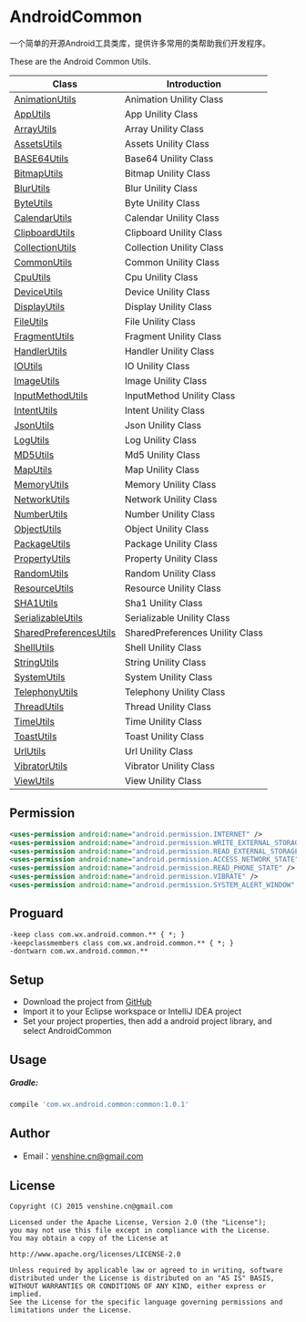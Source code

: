 AndroidCommon
==
一个简单的开源Android工具类库，提供许多常用的类帮助我们开发程序。

These are the Android Common Utils.

|Class|Introduction|
| ------ | ------------ |
|[AnimationUtils][1]|Animation Unility Class|
|[AppUtils][2]|App Unility Class|
|[ArrayUtils][3]|Array Unility Class|
|[AssetsUtils][4]|Assets Unility Class|
|[BASE64Utils][5]|Base64 Unility Class|
|[BitmapUtils][6]|Bitmap Unility Class|
|[BlurUtils][7]|Blur Unility Class|
|[ByteUtils][8]|Byte Unility Class|
|[CalendarUtils][9]|Calendar Unility Class|
|[ClipboardUtils][10]|Clipboard Unility Class|
|[CollectionUtils][11]|Collection Unility Class|
|[CommonUtils][12]|Common Unility Class|
|[CpuUtils][13]|Cpu Unility Class|
|[DeviceUtils][14]|Device Unility Class|
|[DisplayUtils][15]|Display Unility Class|
|[FileUtils][16]|File Unility Class|
|[FragmentUtils][17]|Fragment Unility Class|
|[HandlerUtils][18]|Handler Unility Class|
|[IOUtils][19]|IO Unility Class|
|[ImageUtils][20]|Image Unility Class|
|[InputMethodUtils][21]|InputMethod Unility Class|
|[IntentUtils][22]|Intent Unility Class|
|[JsonUtils][23]|Json Unility Class|
|[LogUtils][24]|Log Unility Class|
|[MD5Utils][25]|Md5 Unility Class|
|[MapUtils][26]|Map Unility Class|
|[MemoryUtils][27]|Memory Unility Class|
|[NetworkUtils][28]|Network Unility Class|
|[NumberUtils][29]|Number Unility Class|
|[ObjectUtils][30]|Object Unility Class|
|[PackageUtils][31]|Package Unility Class|
|[PropertyUtils][32]|Property Unility Class|
|[RandomUtils][33]|Random Unility Class|
|[ResourceUtils][34]|Resource Unility Class|
|[SHA1Utils][35]|Sha1 Unility Class|
|[SerializableUtils][36]|Serializable Unility Class|
|[SharedPreferencesUtils][37]|SharedPreferences Unility Class|
|[ShellUtils][38]|Shell Unility Class|
|[StringUtils][39]|String Unility Class|
|[SystemUtils][40]|System Unility Class|
|[TelephonyUtils][41]|Telephony Unility Class|
|[ThreadUtils][42]|Thread Unility Class|
|[TimeUtils][43]|Time Unility Class|
|[ToastUtils][44]|Toast Unility Class|
|[UrlUtils][45]|Url Unility Class|
|[VibratorUtils][46]|Vibrator Unility Class|
|[ViewUtils][47]|View Unility Class|

Permission
--

```xml
<uses-permission android:name="android.permission.INTERNET" />
<uses-permission android:name="android.permission.WRITE_EXTERNAL_STORAGE" />
<uses-permission android:name="android.permission.READ_EXTERNAL_STORAGE" />
<uses-permission android:name="android.permission.ACCESS_NETWORK_STATE" />
<uses-permission android:name="android.permission.READ_PHONE_STATE" />
<uses-permission android:name="android.permission.VIBRATE" />
<uses-permission android:name="android.permission.SYSTEM_ALERT_WINDOW" />
```

Proguard
--

``` xml
-keep class com.wx.android.common.** { *; }
-keepclassmembers class com.wx.android.common.** { *; }
-dontwarn com.wx.android.common.**
```

Setup
--
* Download the project from [GitHub](https://github.com/venshine/AndroidCommon.git)
* Import it to your Eclipse workspace or IntelliJ IDEA project
* Set your project properties, then add a android project library, and select AndroidCommon

Usage
--
##### Gradle:
```groovy
compile 'com.wx.android.common:common:1.0.1'
```

Author
--
* Email：venshine.cn@gmail.com

License
--
    Copyright (C) 2015 venshine.cn@gmail.com

    Licensed under the Apache License, Version 2.0 (the "License");
    you may not use this file except in compliance with the License.
    You may obtain a copy of the License at
    
    http://www.apache.org/licenses/LICENSE-2.0
    
    Unless required by applicable law or agreed to in writing, software
    distributed under the License is distributed on an "AS IS" BASIS,
    WITHOUT WARRANTIES OR CONDITIONS OF ANY KIND, either express or implied.
    See the License for the specific language governing permissions and
    limitations under the License.


[1]: https://github.com/venshine/AndroidCommon/blob/master/app/src/main/java/com/wx/android/common/util/AnimationUtils.java
[2]: https://github.com/venshine/AndroidCommon/blob/master/app/src/main/java/com/wx/android/common/util/AppUtils.java
[3]: https://github.com/venshine/AndroidCommon/blob/master/app/src/main/java/com/wx/android/common/util/ArrayUtils.java
[4]: https://github.com/venshine/AndroidCommon/blob/master/app/src/main/java/com/wx/android/common/util/AssetsUtils.java
[5]: https://github.com/venshine/AndroidCommon/blob/master/app/src/main/java/com/wx/android/common/util/BASE64Utils.java
[6]: https://github.com/venshine/AndroidCommon/blob/master/app/src/main/java/com/wx/android/common/util/BitmapUtils.java
[7]: https://github.com/venshine/AndroidCommon/blob/master/app/src/main/java/com/wx/android/common/util/BlurUtils.java
[8]: https://github.com/venshine/AndroidCommon/blob/master/app/src/main/java/com/wx/android/common/util/ByteUtils.java
[9]: https://github.com/venshine/AndroidCommon/blob/master/app/src/main/java/com/wx/android/common/util/CalendarUtils.java
[10]: https://github.com/venshine/AndroidCommon/blob/master/app/src/main/java/com/wx/android/common/util/ClipboardUtils.java
[11]: https://github.com/venshine/AndroidCommon/blob/master/app/src/main/java/com/wx/android/common/util/CollectionUtils.java
[12]: https://github.com/venshine/AndroidCommon/blob/master/app/src/main/java/com/wx/android/common/util/CommonUtils.java
[13]: https://github.com/venshine/AndroidCommon/blob/master/app/src/main/java/com/wx/android/common/util/CpuUtils.java
[14]: https://github.com/venshine/AndroidCommon/blob/master/app/src/main/java/com/wx/android/common/util/DeviceUtils.java
[15]: https://github.com/venshine/AndroidCommon/blob/master/app/src/main/java/com/wx/android/common/util/DisplayUtils.java
[16]: https://github.com/venshine/AndroidCommon/blob/master/app/src/main/java/com/wx/android/common/util/FileUtils.java
[17]: https://github.com/venshine/AndroidCommon/blob/master/app/src/main/java/com/wx/android/common/util/FragmentUtils.java
[18]: https://github.com/venshine/AndroidCommon/blob/master/app/src/main/java/com/wx/android/common/util/HandlerUtils.java
[19]: https://github.com/venshine/AndroidCommon/blob/master/app/src/main/java/com/wx/android/common/util/IOUtils.java
[20]: https://github.com/venshine/AndroidCommon/blob/master/app/src/main/java/com/wx/android/common/util/ImageUtils.java
[21]: https://github.com/venshine/AndroidCommon/blob/master/app/src/main/java/com/wx/android/common/util/InputMethodUtils.java
[22]: https://github.com/venshine/AndroidCommon/blob/master/app/src/main/java/com/wx/android/common/util/IntentUtils.java
[23]: https://github.com/venshine/AndroidCommon/blob/master/app/src/main/java/com/wx/android/common/util/JsonUtils.java
[24]: https://github.com/venshine/AndroidCommon/blob/master/app/src/main/java/com/wx/android/common/util/LogUtils.java
[25]: https://github.com/venshine/AndroidCommon/blob/master/app/src/main/java/com/wx/android/common/util/MD5Utils.java
[26]: https://github.com/venshine/AndroidCommon/blob/master/app/src/main/java/com/wx/android/common/util/MapUtils.java
[27]: https://github.com/venshine/AndroidCommon/blob/master/app/src/main/java/com/wx/android/common/util/MemoryUtils.java
[28]: https://github.com/venshine/AndroidCommon/blob/master/app/src/main/java/com/wx/android/common/util/NetworkUtils.java
[29]: https://github.com/venshine/AndroidCommon/blob/master/app/src/main/java/com/wx/android/common/util/NumberUtils.java
[30]: https://github.com/venshine/AndroidCommon/blob/master/app/src/main/java/com/wx/android/common/util/ObjectUtils.java
[31]: https://github.com/venshine/AndroidCommon/blob/master/app/src/main/java/com/wx/android/common/util/PackageUtils.java
[32]: https://github.com/venshine/AndroidCommon/blob/master/app/src/main/java/com/wx/android/common/util/PropertyUtils.java
[33]: https://github.com/venshine/AndroidCommon/blob/master/app/src/main/java/com/wx/android/common/util/RandomUtils.java
[34]: https://github.com/venshine/AndroidCommon/blob/master/app/src/main/java/com/wx/android/common/util/ResourceUtils.java
[35]: https://github.com/venshine/AndroidCommon/blob/master/app/src/main/java/com/wx/android/common/util/SHA1Utils.java
[36]: https://github.com/venshine/AndroidCommon/blob/master/app/src/main/java/com/wx/android/common/util/SerializableUtils.java
[37]: https://github.com/venshine/AndroidCommon/blob/master/app/src/main/java/com/wx/android/common/util/SharedPreferencesUtils.java
[38]: https://github.com/venshine/AndroidCommon/blob/master/app/src/main/java/com/wx/android/common/util/ShellUtils.java
[39]: https://github.com/venshine/AndroidCommon/blob/master/app/src/main/java/com/wx/android/common/util/StringUtils.java
[40]: https://github.com/venshine/AndroidCommon/blob/master/app/src/main/java/com/wx/android/common/util/SystemUtils.java
[41]: https://github.com/venshine/AndroidCommon/blob/master/app/src/main/java/com/wx/android/common/util/TelephonyUtils.java
[42]: https://github.com/venshine/AndroidCommon/blob/master/app/src/main/java/com/wx/android/common/util/ThreadUtils.java
[43]: https://github.com/venshine/AndroidCommon/blob/master/app/src/main/java/com/wx/android/common/util/TimeUtils.java
[44]: https://github.com/venshine/AndroidCommon/blob/master/app/src/main/java/com/wx/android/common/util/ToastUtils.java
[45]: https://github.com/venshine/AndroidCommon/blob/master/app/src/main/java/com/wx/android/common/util/UrlUtils.java
[46]: https://github.com/venshine/AndroidCommon/blob/master/app/src/main/java/com/wx/android/common/util/VibratorUtils.java
[47]: https://github.com/venshine/AndroidCommon/blob/master/app/src/main/java/com/wx/android/common/util/ViewUtils.java

